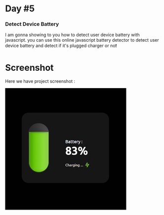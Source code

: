# Day #5

### Detect Device Battery
I am gonna showing to you how to detect user device battery with javascript. you can use this online javascript battery detector to detect user device battery and detect if it's plugged charger or no❗️

# Screenshot
Here we have project screenshot :

![screenshot](screenshot.jpg)
